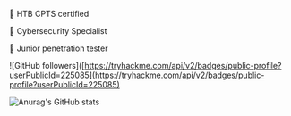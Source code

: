 💎 HTB CPTS certified

💎 Cybersecurity Specialist

💎 Junior penetration tester

![GitHub followers]([https://tryhackme.com/api/v2/badges/public-profile?userPublicId=225085](https://tryhackme.com/api/v2/badges/public-profile?userPublicId=225085)

![Anurag's GitHub stats](https://github-readme-stats.vercel.app/api?username=suljov&show_icons=true&theme=dracula)


